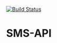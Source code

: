 [![Build Status](https://travis-ci.org/ipheghe/SMS-API.svg?branch=develop)](https://travis-ci.org/ipheghe/SMS-API)
# SMS-API
